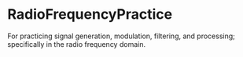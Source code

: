 # RadioFrequencyPractice
For practicing signal generation, modulation, filtering, and processing; specifically in the radio frequency domain.
